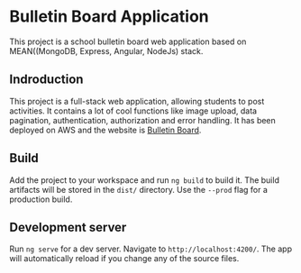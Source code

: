 # Bulletin Board Application
This project is a school bulletin board web application based on MEAN((MongoDB, Express, Angular, NodeJs) stack.


## Indroduction
This project is a full-stack web application, allowing students to post activities. It contains a lot of cool functions like image upload, data pagination, authentication, authorization and error handling. It has been deployed on AWS and the website is [Bulletin Board](http://bulletin-board-application.s3-website.us-east-2.amazonaws.com/).


## Build

Add the project to your workspace and run `ng build` to build it. The build artifacts will be stored in the `dist/` directory. Use the `--prod` flag for a production build.


## Development server

Run `ng serve` for a dev server. Navigate to `http://localhost:4200/`. The app will automatically reload if you change any of the source files.

